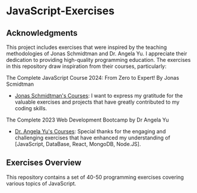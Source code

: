 # JavaScript-Exercises


## Acknowledgments

This project includes exercises that were inspired by the teaching methodologies of Jonas Schmidtman and Dr. Angela Yu. I appreciate their dedication to providing high-quality programming education. The exercises in this repository draw inspiration from their courses, particularly:

The Complete JavaScript Course 2024: From Zero to Expert! By Jonas Scmidtman

- [Jonas Schmidtman's Courses](https://www.udemy.com/user/jonasschmedtmann/): I want to express my gratitude for the valuable exercises and projects that have greatly contributed to my coding skills.

The Complete 2023 Web Development Bootcamp by Dr Angela Yu

- [Dr. Angela Yu's Courses](https://www.udemy.com/user/4b436e4e65d87856c700007f/): Special thanks for the engaging and challenging exercises that have enhanced my understanding of [JavaScript, DataBase, React, MongoDB, Node.JS].

## Exercises Overview

This repository contains a set of 40-50 programming exercises covering various topics of JavaScript.
